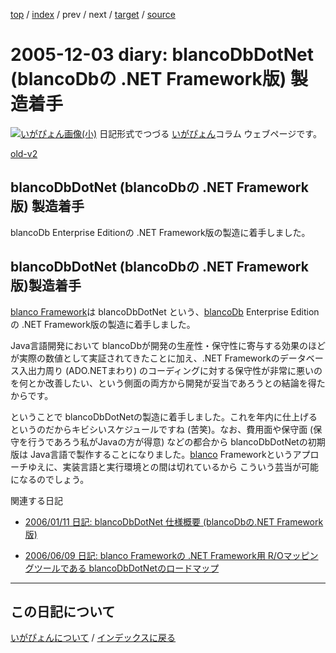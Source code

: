 [top](https://igapyon.github.io/diary/) 
 / [index](https://igapyon.github.io/diary/2005/index.html) 
 / prev 
 / next 
 / [target](https://igapyon.github.io/diary/2005/ig051203.html) 
 / [source](https://github.com/igapyon/diary/blob/gh-pages/2005/ig051203.html.src.md) 

2005-12-03 diary: blancoDbDotNet (blancoDbの .NET Framework版) 製造着手
=====================================================================================================
[![いがぴょん画像(小)](https://igapyon.github.io/diary/images/iga200306s.jpg "いがぴょん")](https://igapyon.github.io/diary/memo/memoigapyon.html) 日記形式でつづる [いがぴょん](https://igapyon.github.io/diary/memo/memoigapyon.html)コラム ウェブページです。

[old-v2](ig051203-orig.html)

## blancoDbDotNet (blancoDbの .NET Framework版) 製造着手

blancoDb Enterprise Editionの .NET Framework版の製造に着手しました。


## blancoDbDotNet (blancoDbの .NET Framework版)製造着手

[blanco Framework](http://www.igapyon.jp/blanco/blanco.ja.html)は blancoDbDotNet という、[blancoDb](http://www.igapyon.jp/blanco/blancodb.html)
Enterprise Editionの .NET Framework版の製造に着手しました。

Java言語開発において blancoDbが開発の生産性・保守性に寄与する効果のほどが実際の数値として実証されてきたことに加え、.NET Frameworkのデータベース入出力周り
(ADO.NETまわり) のコーディングに対する保守性が非常に悪いのを何とか改善したい、という側面の両方から開発が妥当であろうとの結論を得たからです。

ということで blancoDbDotNetの製造に着手しました。これを年内に仕上げるというのだからキビシいスケジュールですね (苦笑)。なお、費用面や保守面
(保守を行うであろう私がJavaの方が得意) などの都合から blancoDbDotNetの初期版は Java言語で製作することになりました。[blanco](http://www.igapyon.jp/blanco/blanco.ja.html)
Frameworkというアプローチゆえに、実装言語と実行環境との間は切れているから こういう芸当が可能になるのでしょう。

関連する日記

* [2006/01/11 日記: blancoDbDotNet 仕様概要 (blancoDbの.NET Framework版)](../2006/ig060111.html)
  
* [2006/06/09 日記: blanco Frameworkの .NET Framework用 R/Oマッピングツールである blancoDbDotNetのロードマップ](../2006/ig060609.html)

----------------------------------------------------------------------------------------------------

## この日記について
[いがぴょんについて](https://igapyon.github.io/diary/memo/memoigapyon.html) / [インデックスに戻る](https://igapyon.github.io/diary/idxall.html)
